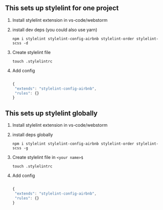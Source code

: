 

 This sets up stylelint for one project
 --
1. Install stylelint extension in vs-code/webstorm

2. install dev deps (you could also use yarn)

    ```
    npm i stylelint stylelint-config-airbnb stylelint-order stylelint-scss -d
    ```
3. Create stylelint file
   ```
   touch .stylelintrc
   ```
4. Add  config

    ```js

    {
     "extends": "stylelint-config-airbnb",
     "rules": {}
    }
    ```




 This sets up stylelint globally
 --
1. Install stylelint extension in vs-code/webstorm

2. install deps globally

    ```
    npm i stylelint stylelint-config-airbnb stylelint-order stylelint-scss -g
    ```
3. Create stylelint file in `<your name>$`
   ```
   touch .stylelintrc
   ```
4. Add config

    ```js

    {
     "extends": "stylelint-config-airbnb",
     "rules": {}
    }
    ```

